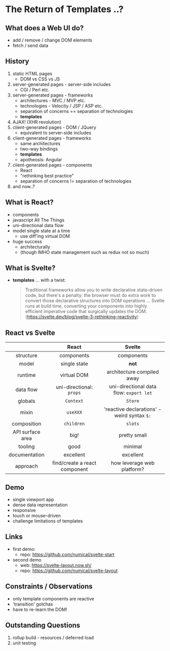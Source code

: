 # The Return of Templates ..?

## What does a Web UI do?

- add / remove / change DOM elements
- fetch / send data

## History

1. static HTML pages
   - DOM vs CSS vs JS
1. server-generated pages - server-side includes
   - CGI / Perl etc.
1. server-generated pages - frameworks
   - architectures - MVC / MVP etc.
   - technologies - Velocity / JSP / ASP etc.
   - separation of concerns == separation of technologies
   - **templates**
1. AJAX! (XHR revolution)
1. client-generated pages - DOM / JQuery
   - equivalent to server-side includes
1. client-generated pages - frameworks
   - same architectures
   - two-way bindings
   - **templates**
   - apotheosis: Angular
1. client-generated pages - components
   - React
   - "rethinking best practice"
   - separation of concerns != separation of technologies
1. and now..?

## What is React?

- components
- javascript All The Things
- uni-directional data flow
- model single state at a time
  - use diff'ing virtual DOM
- huge success
  - architecturally
  - (though IMHO state management such as redux not so much)

## What is Svelte?

- **templates** ... with a twist:
  > Traditional frameworks allow you to write declarative state-driven code, but there's a penalty: the browser must do extra work to convert those declarative structures into DOM operations ... Svelte runs at build time, converting your components into highly efficient imperative code that surgically updates the DOM.
  > (https://svelte.dev/blog/svelte-3-rethinking-reactivity)

## React vs Svelte

|                  |             React             |                   Svelte                    |
| :--------------: | :---------------------------: | :-----------------------------------------: |
|    structure     |          components           |                 components                  |
|      model       |         single state          |                   **not**                   |
|     runtime      |          virtual DOM          |         architecture compiled away          |
|    data flow     |   uni-directional: `props`    |   uni-directional data flow: `export let`   |
|     globals      |           `Context`           |                   `Store`                   |
|      mixin       |           `useXXX`            | 'reactive declarations' - weird syntax `$:` |
|   composition    |          `children`           |                   `slots`                   |
| API surface area |             big!              |                pretty small                 |
|     tooling      |             good              |                   minimal                   |
|  documentation   |           excellent           |                  excellent                  |
|     approach     | find/create a react component |          how leverage web platform?          |

## Demo

- single viewport app
- dense data representation
- responsive
- touch or mouse-driven
- challenge limitations of templates

## Links

- first demo:
  - repo: https://github.com/numical/svelte-start
- second demo
  - web: https://svelte-layout.now.sh/
  - repo: https://github.com/numical/svelte-layout

## Constraints / Observations

- only template components are reactive
- 'transition' gotchas
- have to re-learn the DOM!

## Outstanding Questions

1. rollup build - resources / deferred load
1. unit testing
